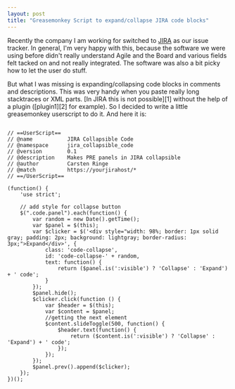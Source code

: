 ```yaml
---
layout: post
title: "Greasemonkey Script to expand/collapse JIRA code blocks"
---
```

Recently the company I am working for switched to [JIRA][0] as our issue tracker. In general, I'm very happy with this, because the software we were using before didn't really understand Agile and the Board and various fields felt tacked on and not really integrated. The software was also a bit picky how to let the user do stuff.

But what I was missing is expanding/collapsing code blocks in comments and descriptions. This was very handy when you paste really long stacktraces or XML parts. [In JIRA this is not possible][1] without the help of a plugin ([plugin1][2] for example). So I decided to write a little greasemonkey userscript to do it. And here it is:

<pre>
<code>
// ==UserScript==
// @name           JIRA Collapsible Code
// @namespace      jira_collapsible_code
// @version        0.1
// @description    Makes PRE panels in JIRA collapsible
// @author         Carsten Ringe
// @match          https://yourjirahost/*
// ==/UserScript==
 
(function() {
    'use strict';
 
    // add style for collapse button
    $(".code.panel").each(function() {
        var random = new Date().getTime();
        var $panel = $(this);
        var $clicker = $('&lt;div style="width: 98%; border: 1px solid gray; padding: 2px; background: lightgray; border-radius: 3px;"&gt;Expand&lt;/div&gt;', {
            class: 'code-collapse',
            id: 'code-collapse-' + random,
            text: function() {
                return ($panel.is(':visible') ? 'Collapse' : 'Expand') + ' code';
            }
        });
        $panel.hide();
        $clicker.click(function () {
            var $header = $(this);
            var $content = $panel;
            //getting the next element
            $content.slideToggle(500, function() {
                $header.text(function() {
                    return ($content.is(':visible') ? 'Collapse' : 'Expand') + ' code';
                });
            });
        });
        $panel.prev().append($clicker);
    });
})();
</code>
</pre>

[0]: https://www.atlassian.com/software/jira
